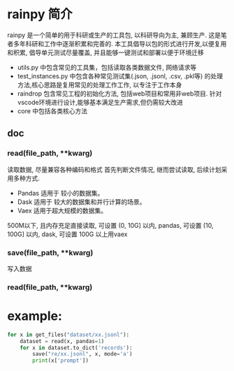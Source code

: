 # rainpy 简介

rainpy 是一个简单的用于科研或生产的工具包, 以科研导向为主, 兼顾生产.
这是笔者多年科研和工作中逐渐积累和完善的.
本工具倡导以包的形式进行开发,以便复用和积累, 倡导单元测试尽量覆盖, 并且能够一键测试和部署以便于环境迁移


* utils.py 中包含常见的工具集，包括读取各类数据文件, 网络请求等
* test_instances.py 中包含各种常见测试集(.json, .jsonl, .csv, .pkl等) 的处理方法,核心思路是复用常见的处理工作工作, 以专注于工作本身
* raindrop 包含常见工程的初始化方法, 包括web项目和常用非web项目. 针对vscode环境进行设计,能够基本满足生产需求,但仍需较大改进
* core 中包括各类核心方法


## doc

### read(file_path, **kwarg)
读取数据, 
尽量兼容各种编码和格式
首先判断文件情况, 继而尝试读取, 后续计划采用多种方式.

* Pandas 适用于 较小的数据集。
* Dask 适用于 较大的数据集和并行计算的场景。
* Vaex 适用于超大规模的数据集。

500M以下, 且内存充足直接读取, 可设置
(0, 10G] 以内, pandas, 可设置
(10, 100G] 以内, dask, 可设置
100G 以上用vaex



### save(file_path, **kwarg)
写入数据


### read(file_path, **kwarg)




# example: 
```python
for x in get_files("dataset/xx.jsonl"):
    dataset = read(x, pandas=1)
    for x in dataset.to_dict('records'):
        save("re/xx.jsonl", x, mode='a')
        print(x['prompt'])
```

